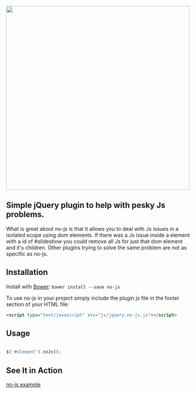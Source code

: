 <p>
    <img width="500" src="https://raw.github.com/neb636/no-js/master/no-js.png">
</p>

## Simple jQuery plugin to help with pesky Js problems.
What is great about no-js is that it allows you to deal with Js issues in a
isolated scope using dom elements. If there was a Js issue inside a element with a
 id of #slideshow you could remove all Js for just that dom element and it's
 children. Other plugins trying to solve the same problem are not as specific as
 no-js.

## Installation

Install with [Bower](http://bower.io/):
``bower install --save no-js``

To use no-js in your project simply include the plugin js file in the footer section
 of your HTML file:
```html
<script type="text/javascript" src="js/jquery.no-js.js"></script>
```

## Usage
```javascript

$('#element').noJs();
```

## See It in Action
[no-js example](http://codepen.io/neb636/pen/aejhz)
